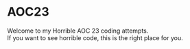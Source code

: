 # AOC23
Welcome to my Horrible AOC 23 coding attempts. <br>
If you want to see horrible code, this is the right place for you.
